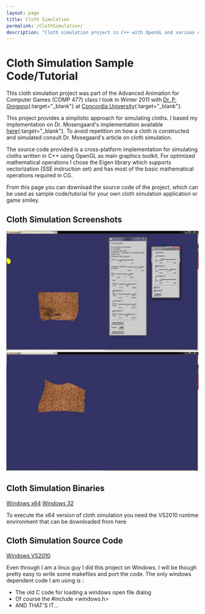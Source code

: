 ```yaml
---
layout: page
title: Cloth Simulation
permalink: /ClothSimulation/
description: "Cloth simulation project in C++ with OpenGL and various optimizations Cross platform"
---
```


# Cloth Simulation Sample Code/Tutorial

This cloth simulation project was part of the Advanced Animation for Computer Games (COMP 477) class I took in Winter 2011 with [Dr. P. Grogono](http://users.encs.concordia.ca/~grogono/){:target="_blank"} at [Concordia University](http://www.concordia.ca/){:target="_blank"}.

This project provides a simplistic approach for simulating cloths. I based my implementation on Dr. Mosengaard's implementation available [here](http://cg.alexandra.dk/2009/06/02/mosegaards-cloth-simulation-coding-tutorial/){:target="_blank"}. To avoid repetition on how a cloth is constructed and simulated consult Dr. Mosegaard's article on cloth simulation.

The source code provided is a cross-platform implementation for simulating cloths written in C++ using OpenGL as main graphics toolkit. For optimized mathematical operations I chose the Eigen library which supports vectorization (SSE instruction set) and has most of the basic mathematical operations required in CG.

From this page you can download the source code of the project, which can be used as sample code/tutorial for your own cloth simulation application or game smiley.

## Cloth Simulation Screenshots
![alt text](/assets/data/ClothSimulation/ClothSimScreen1.jpg)
![alt text](/assets/data/ClothSimulation/ClothSimScreen2.jpg)


## Cloth Simulation Binaries
[Windows x64](/assets/data/ClothSimulation/ClothSimulation_x64.zip) [Windows 32](/assets/data/ClothSimulation/ClothSimulation_Win32.zip)

To execute the x64 version of cloth simulation you need the VS2010 runtime environment that can be downloaded from here

## Cloth Simulation Source Code
[Windows VS2010](/assets/data/ClothSimulation/ClothSimulation.zip)

Even through I am a linux guy I did this project on Windows. I will be though pretty easy to write some makefiles and port the code. The only windows dependent code I am using is :

* The old C code for loading a windows open file dialog
* Of course the #include <windows.h>
* AND THAT'S IT...
